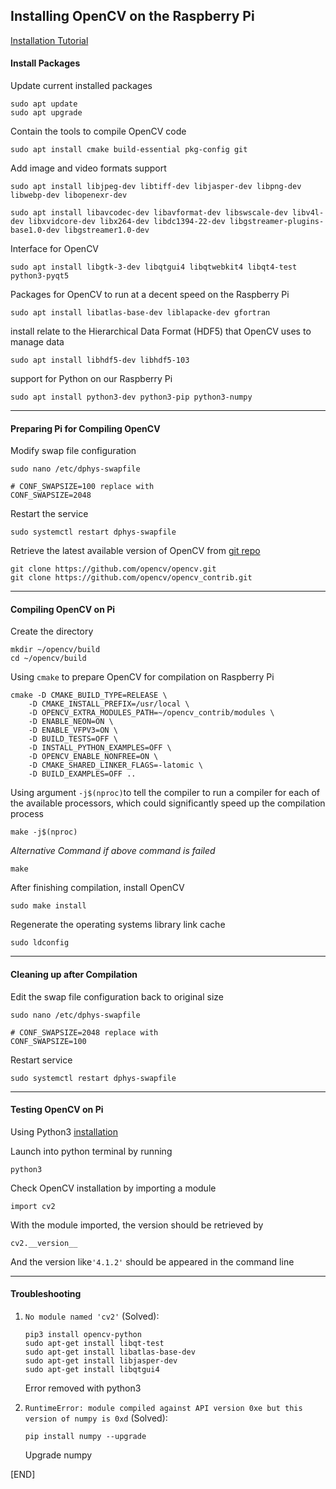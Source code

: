 ## Installing OpenCV on the Raspberry Pi

[Installation Tutorial](https://pimylifeup.com/raspberry-pi-opencv/)

#### Install Packages

Update current installed packages

```
sudo apt update
sudo apt upgrade
```

Contain the tools to compile OpenCV code

```
sudo apt install cmake build-essential pkg-config git
```

Add image and video formats support

```
sudo apt install libjpeg-dev libtiff-dev libjasper-dev libpng-dev libwebp-dev libopenexr-dev

sudo apt install libavcodec-dev libavformat-dev libswscale-dev libv4l-dev libxvidcore-dev libx264-dev libdc1394-22-dev libgstreamer-plugins-base1.0-dev libgstreamer1.0-dev
```

Interface for OpenCV

```
sudo apt install libgtk-3-dev libqtgui4 libqtwebkit4 libqt4-test python3-pyqt5
```

Packages for OpenCV to run at a decent speed on the Raspberry Pi

```
sudo apt install libatlas-base-dev liblapacke-dev gfortran
```

install relate to the Hierarchical Data Format (HDF5) that OpenCV uses to manage data

```
sudo apt install libhdf5-dev libhdf5-103
```

support for Python on our Raspberry Pi

```
sudo apt install python3-dev python3-pip python3-numpy
```



-----

#### Preparing Pi for Compiling OpenCV

Modify swap file configuration

```
sudo nano /etc/dphys-swapfile

# CONF_SWAPSIZE=100 replace with
CONF_SWAPSIZE=2048
```

Restart the service

```
sudo systemctl restart dphys-swapfile
```

Retrieve the latest available version of OpenCV from [git repo](https://github.com/opencv/opencv)

```
git clone https://github.com/opencv/opencv.git
git clone https://github.com/opencv/opencv_contrib.git
```



----

#### Compiling OpenCV on Pi

Create the directory

```
mkdir ~/opencv/build
cd ~/opencv/build
```

Using `cmake` to prepare OpenCV for compilation on Raspberry Pi

```
cmake -D CMAKE_BUILD_TYPE=RELEASE \
    -D CMAKE_INSTALL_PREFIX=/usr/local \
    -D OPENCV_EXTRA_MODULES_PATH=~/opencv_contrib/modules \
    -D ENABLE_NEON=ON \
    -D ENABLE_VFPV3=ON \
    -D BUILD_TESTS=OFF \
    -D INSTALL_PYTHON_EXAMPLES=OFF \
    -D OPENCV_ENABLE_NONFREE=ON \
    -D CMAKE_SHARED_LINKER_FLAGS=-latomic \
    -D BUILD_EXAMPLES=OFF ..
```

Using argument `-j$(nproc)`to tell the compiler to run a compiler for each of the available processors, which could significantly speed up the compilation process

```
make -j$(nproc)
```

*Alternative Command if above command is failed*

```
make
```

After finishing compilation, install OpenCV

```
sudo make install
```

Regenerate the operating systems library link cache

```
sudo ldconfig
```



----

#### Cleaning up after Compilation

Edit the swap file configuration back to original size

```
sudo nano /etc/dphys-swapfile

# CONF_SWAPSIZE=2048 replace with
CONF_SWAPSIZE=100
```

Restart service

```
sudo systemctl restart dphys-swapfile
```



----

#### Testing OpenCV on Pi

Using Python3 [installation](https://pimylifeup.com/installing-python-on-linux/)

Launch into python terminal by running

```
python3
```

Check OpenCV installation by importing a module

```
import cv2
```

With the module imported, the version should be retrieved by

```
cv2.__version__
```

And the version like`'4.1.2'` should be appeared in the command line





----

#### Troubleshooting

1. `No module named 'cv2'` (Solved):

   ```
   pip3 install opencv-python
   sudo apt-get install libqt-test
   sudo apt-get install libatlas-base-dev
   sudo apt-get install libjasper-dev
   sudo apt-get install libqtgui4
   ```

   Error removed with python3

2. `RuntimeError: module compiled against API version 0xe but this version of numpy is 0xd` (Solved):

   ```
   pip install numpy --upgrade
   ```

   Upgrade numpy



[END]
